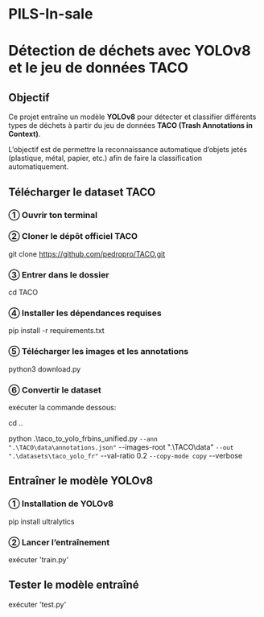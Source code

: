# PILS-In-sale
# Détection de déchets avec YOLOv8 et le jeu de données TACO

## Objectif
Ce projet entraîne un modèle **YOLOv8** pour détecter et classifier différents types de déchets à partir du jeu de données **TACO (Trash Annotations in Context)**. 

L’objectif est de permettre la reconnaissance automatique d’objets jetés (plastique, métal, papier, etc.) afin de faire la classification automatiquement.

## Télécharger le dataset TACO
### ① Ouvrir ton terminal

### ② Cloner le dépôt officiel TACO
git clone https://github.com/pedropro/TACO.git

### ③ Entrer dans le dossier
cd TACO

### ④ Installer les dépendances requises
pip install -r requirements.txt

### ⑤ Télécharger les images et les annotations
python3 download.py

### ⑥ Convertir le dataset
exécuter la commande dessous:

cd ..

python .\taco_to_yolo_frbins_unified.py `
  --ann ".\TACO\data\annotations.json" `
  --images-root ".\TACO\data" `
  --out ".\datasets\taco_yolo_fr" `
  --val-ratio 0.2 `
  --copy-mode copy `
  --verbose

## Entraîner le modèle YOLOv8
### ① Installation de YOLOv8
pip install ultralytics

### ② Lancer l’entraînement
exécuter 'train.py'

## Tester le modèle entraîné
exécuter 'test.py'
